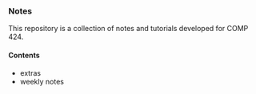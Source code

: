 ### Notes

This repository is a collection of notes and tutorials developed for COMP 424.

#### Contents
* extras
* weekly notes
